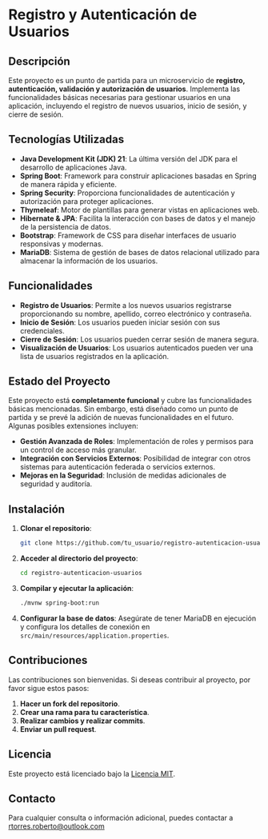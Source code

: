# Registro y Autenticación de Usuarios

## Descripción

Este proyecto es un punto de partida para un microservicio de **registro, autenticación, validación y autorización de usuarios**. Implementa las funcionalidades básicas necesarias para gestionar usuarios en una aplicación, incluyendo el registro de nuevos usuarios, inicio de sesión, y cierre de sesión. 

## Tecnologías Utilizadas

- **Java Development Kit (JDK) 21**: La última versión del JDK para el desarrollo de aplicaciones Java.
- **Spring Boot**: Framework para construir aplicaciones basadas en Spring de manera rápida y eficiente.
- **Spring Security**: Proporciona funcionalidades de autenticación y autorización para proteger aplicaciones.
- **Thymeleaf**: Motor de plantillas para generar vistas en aplicaciones web.
- **Hibernate & JPA**: Facilita la interacción con bases de datos y el manejo de la persistencia de datos.
- **Bootstrap**: Framework de CSS para diseñar interfaces de usuario responsivas y modernas.
- **MariaDB**: Sistema de gestión de bases de datos relacional utilizado para almacenar la información de los usuarios.

## Funcionalidades

- **Registro de Usuarios**: Permite a los nuevos usuarios registrarse proporcionando su nombre, apellido, correo electrónico y contraseña.
- **Inicio de Sesión**: Los usuarios pueden iniciar sesión con sus credenciales.
- **Cierre de Sesión**: Los usuarios pueden cerrar sesión de manera segura.
- **Visualización de Usuarios**: Los usuarios autenticados pueden ver una lista de usuarios registrados en la aplicación.

## Estado del Proyecto

Este proyecto está **completamente funcional** y cubre las funcionalidades básicas mencionadas. Sin embargo, está diseñado como un punto de partida y se prevé la adición de nuevas funcionalidades en el futuro. Algunas posibles extensiones incluyen:

- **Gestión Avanzada de Roles**: Implementación de roles y permisos para un control de acceso más granular.
- **Integración con Servicios Externos**: Posibilidad de integrar con otros sistemas para autenticación federada o servicios externos.
- **Mejoras en la Seguridad**: Inclusión de medidas adicionales de seguridad y auditoría.

## Instalación

1. **Clonar el repositorio**:
   ```bash
   git clone https://github.com/tu_usuario/registro-autenticacion-usuarios.git
   ```

2. **Acceder al directorio del proyecto**:
   ```bash
   cd registro-autenticacion-usuarios
   ```

3. **Compilar y ejecutar la aplicación**:
   ```bash
   ./mvnw spring-boot:run
   ```

4. **Configurar la base de datos**:
   Asegúrate de tener MariaDB en ejecución y configura los detalles de conexión en `src/main/resources/application.properties`.

## Contribuciones

Las contribuciones son bienvenidas. Si deseas contribuir al proyecto, por favor sigue estos pasos:

1. **Hacer un fork del repositorio**.
2. **Crear una rama para tu característica**.
3. **Realizar cambios y realizar commits**.
4. **Enviar un pull request**.

## Licencia

Este proyecto está licenciado bajo la [Licencia MIT](LICENSE).

## Contacto

Para cualquier consulta o información adicional, puedes contactar a [rtorres.roberto@outlook.com](mailto:rtorres.roberto@outlook.com)
